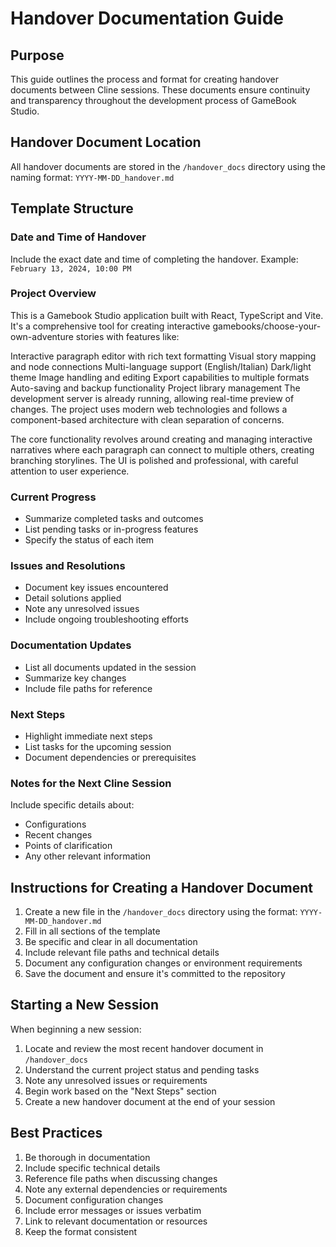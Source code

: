 # Handover Documentation Guide

## Purpose
This guide outlines the process and format for creating handover documents between Cline sessions. These documents ensure continuity and transparency throughout the development process of GameBook Studio.

## Handover Document Location
All handover documents are stored in the `/handover_docs` directory using the naming format: `YYYY-MM-DD_handover.md`

## Template Structure

### Date and Time of Handover
Include the exact date and time of completing the handover.
Example: `February 13, 2024, 10:00 PM`

### Project Overview
This is a Gamebook Studio application built with React, TypeScript and Vite. It's a comprehensive tool for creating interactive gamebooks/choose-your-own-adventure stories with features like:

Interactive paragraph editor with rich text formatting
Visual story mapping and node connections
Multi-language support (English/Italian)
Dark/light theme
Image handling and editing
Export capabilities to multiple formats
Auto-saving and backup functionality
Project library management
The development server is already running, allowing real-time preview of changes. The project uses modern web technologies and follows a component-based architecture with clean separation of concerns.

The core functionality revolves around creating and managing interactive narratives where each paragraph can connect to multiple others, creating branching storylines. The UI is polished and professional, with careful attention to user experience.

### Current Progress
- Summarize completed tasks and outcomes
- List pending tasks or in-progress features
- Specify the status of each item

### Issues and Resolutions
- Document key issues encountered
- Detail solutions applied
- Note any unresolved issues
- Include ongoing troubleshooting efforts

### Documentation Updates
- List all documents updated in the session
- Summarize key changes
- Include file paths for reference

### Next Steps
- Highlight immediate next steps
- List tasks for the upcoming session
- Document dependencies or prerequisites

### Notes for the Next Cline Session
Include specific details about:
- Configurations
- Recent changes
- Points of clarification
- Any other relevant information

## Instructions for Creating a Handover Document

1. Create a new file in the `/handover_docs` directory using the format: `YYYY-MM-DD_handover.md`
2. Fill in all sections of the template
3. Be specific and clear in all documentation
4. Include relevant file paths and technical details
5. Document any configuration changes or environment requirements
6. Save the document and ensure it's committed to the repository

## Starting a New Session

When beginning a new session:
1. Locate and review the most recent handover document in `/handover_docs`
2. Understand the current project status and pending tasks
3. Note any unresolved issues or requirements
4. Begin work based on the "Next Steps" section
5. Create a new handover document at the end of your session

## Best Practices

1. Be thorough in documentation
2. Include specific technical details
3. Reference file paths when discussing changes
4. Note any external dependencies or requirements
5. Document configuration changes
6. Include error messages or issues verbatim
7. Link to relevant documentation or resources
8. Keep the format consistent
